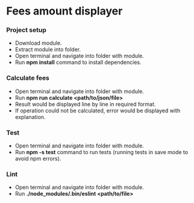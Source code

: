 # Fees amount displayer

### Project setup
   - Download module.
   - Extract module into folder.
   - Open terminal and navigate into folder with module.
   - Run **npm install** command to install dependencies.

### Calculate fees
   - Open terminal and navigate into folder with module.
   - Run **npm run calculate <path/to/json/file>**
   - Result would be displayed line by line in required format.
   - If operation could not be calculated, error would be displayed with explanation.
    
### Test
   - Open terminal and navigate into folder with module.
   - Run **npm -s test** command to run tests (running tests in save mode to avoid npm errors).
  
### Lint
   - Open terminal and navigate into folder with module.
   - Run **./node_modules/.bin/eslint <path/to/file>**

